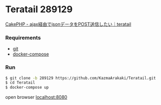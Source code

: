 # Teratail 289129

[CakePHP - ajax経由でjsonデータをPOST送信したい｜teratail](https://teratail.com/questions/289129)

### Requirements

- [git](https://git-scm.com/downloads)
- [docker-compose](https://docs.docker.com/compose/install/)

### Run

```sh
$ git clone -b 289129 https://github.com/KazmaArakaki/Teratail.git
$ cd Teratail
$ docker-compose up
```

open browser [localhost:8080](http://localhost:8080/)

